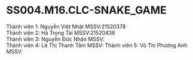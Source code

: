 # SS004.M16.CLC-SNAKE_GAME
Thành viên 1: Nguyễn Việt Nhật         MSSV:21520378           
Thành viên 2: Hà Trọng Tài             MSSV:21520436   
Thành viên 3: Nguyễn Đức Nhân          MSSV:           
Thành viên 4: Lê Thị Thanh Tâm         MSSV:
Thành viên 5: Võ Thị Phương Anh        MSSV:

